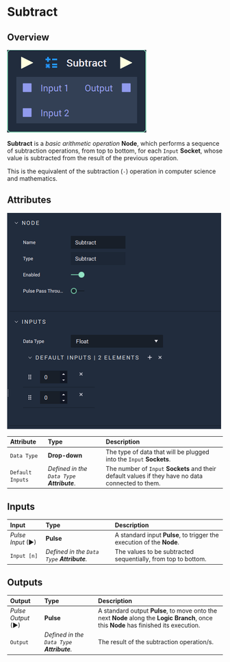# Subtract

## Overview

![The Subtract Node.](../../.gitbook/assets/node-subtract2.png)

**Subtract** is a _basic arithmetic operation_ **Node**, which performs a sequence of subtraction operations, from top to bottom, for each `Input` **Socket**, whose value is subtracted from the result of the previous operation.

This is the equivalent of the subtraction \(`-`\) operation in computer science and mathematics.

## Attributes

![The Subtract Node Attributes.](../../.gitbook/assets/node-subtract2-attr.png)

| Attribute | Type | Description |
| :--- | :--- | :--- |
| `Data Type` | **Drop-down** | The type of data that will be plugged into the `Input` **Sockets**. |
| `Default Inputs` | _Defined in the `Data Type` **Attribute**_. | The number of `Input` **Sockets** and their default values if they have no data connected to them. |

## Inputs

| Input | Type | Description |
| :--- | :--- | :--- |
| _Pulse Input_ \(►\) | **Pulse** | A standard input **Pulse**, to trigger the execution of the **Node**. |
| `Input [n]` | _Defined in the `Data Type` **Attribute**._ | The values to be subtracted sequentially, from top to bottom. |

## Outputs

| Output | Type | Description |
| :--- | :--- | :--- |
| _Pulse Output_ \(►\) | **Pulse** | A standard output **Pulse**, to move onto the next **Node** along the **Logic Branch**, once this **Node** has finished its execution. |
| `Output` | _Defined in the `Data Type` **Attribute**._ | The result of the subtraction operation/s. |

